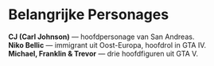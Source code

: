 # Belangrijke Personages

 **CJ (Carl Johnson)** — hoofdpersonage van San Andreas.  
 **Niko Bellic** — immigrant uit Oost-Europa, hoofdrol in GTA IV.  
 **Michael, Franklin & Trevor** — drie hoofdfiguren uit GTA V.